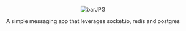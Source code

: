 <p align="center">
  <a>
    <img src="https://i.ibb.co/K08LkYj/barJPG.jpg" alt="barJPG" border="0">
  </a>
</p>
<p align="center">
    A simple messaging app that leverages socket.io, redis and postgres
</p>
